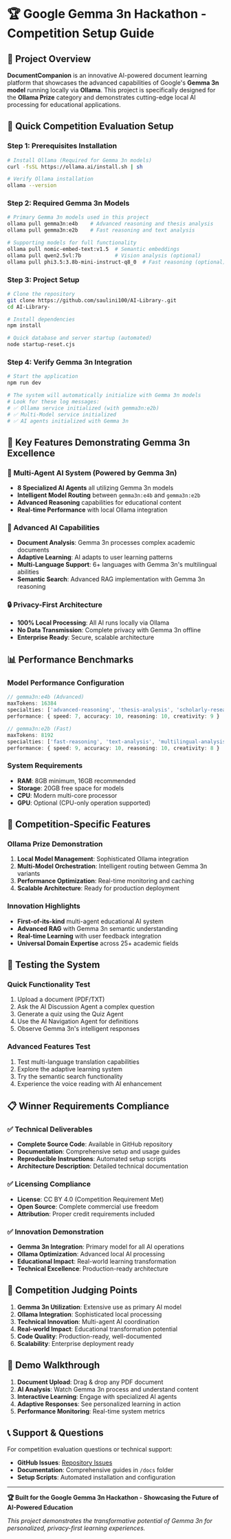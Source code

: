 # 🏆 Google Gemma 3n Hackathon - Competition Setup Guide

## 🎯 Project Overview

**DocumentCompanion** is an innovative AI-powered document learning platform that showcases the advanced capabilities of Google's **Gemma 3n model** running locally via **Ollama**. This project is specifically designed for the **Ollama Prize** category and demonstrates cutting-edge local AI processing for educational applications.

## 🚀 Quick Competition Evaluation Setup

### Step 1: Prerequisites Installation

```bash
# Install Ollama (Required for Gemma 3n models)
curl -fsSL https://ollama.ai/install.sh | sh

# Verify Ollama installation
ollama --version
```

### Step 2: Required Gemma 3n Models

```bash
# Primary Gemma 3n models used in this project
ollama pull gemma3n:e4b    # Advanced reasoning and thesis analysis
ollama pull gemma3n:e2b    # Fast reasoning and text analysis

# Supporting models for full functionality
ollama pull nomic-embed-text:v1.5  # Semantic embeddings
ollama pull qwen2.5vl:7b           # Vision analysis (optional)
ollama pull phi3.5:3.8b-mini-instruct-q8_0  # Fast reasoning (optional)
```

### Step 3: Project Setup

```bash
# Clone the repository
git clone https://github.com/saulini100/AI-Library-.git
cd AI-Library-

# Install dependencies
npm install

# Quick database and server startup (automated)
node startup-reset.cjs
```

### Step 4: Verify Gemma 3n Integration

```bash
# Start the application
npm run dev

# The system will automatically initialize with Gemma 3n models
# Look for these log messages:
# ✅ Ollama service initialized (with gemma3n:e2b)
# ✅ Multi-Model service initialized
# ✅ AI agents initialized with Gemma 3n
```

## 🎯 Key Features Demonstrating Gemma 3n Excellence

### 🤖 Multi-Agent AI System (Powered by Gemma 3n)
- **8 Specialized AI Agents** all utilizing Gemma 3n models
- **Intelligent Model Routing** between `gemma3n:e4b` and `gemma3n:e2b`
- **Advanced Reasoning** capabilities for educational content
- **Real-time Performance** with local Ollama integration

### 🧠 Advanced AI Capabilities
- **Document Analysis**: Gemma 3n processes complex academic documents
- **Adaptive Learning**: AI adapts to user learning patterns
- **Multi-Language Support**: 6+ languages with Gemma 3n's multilingual abilities
- **Semantic Search**: Advanced RAG implementation with Gemma 3n reasoning

### 🔒 Privacy-First Architecture
- **100% Local Processing**: All AI runs locally via Ollama
- **No Data Transmission**: Complete privacy with Gemma 3n offline
- **Enterprise Ready**: Secure, scalable architecture

## 📊 Performance Benchmarks

### Model Performance Configuration
```typescript
// gemma3n:e4b (Advanced)
maxTokens: 16384
specialties: ['advanced-reasoning', 'thesis-analysis', 'scholarly-research']
performance: { speed: 7, accuracy: 10, reasoning: 10, creativity: 9 }

// gemma3n:e2b (Fast)
maxTokens: 8192  
specialties: ['fast-reasoning', 'text-analysis', 'multilingual-analysis']
performance: { speed: 9, accuracy: 10, reasoning: 10, creativity: 8 }
```

### System Requirements
- **RAM**: 8GB minimum, 16GB recommended
- **Storage**: 20GB free space for models
- **CPU**: Modern multi-core processor
- **GPU**: Optional (CPU-only operation supported)

## 🔧 Competition-Specific Features

### Ollama Prize Demonstration
1. **Local Model Management**: Sophisticated Ollama integration
2. **Multi-Model Orchestration**: Intelligent routing between Gemma 3n variants
3. **Performance Optimization**: Real-time monitoring and caching
4. **Scalable Architecture**: Ready for production deployment

### Innovation Highlights
- **First-of-its-kind** multi-agent educational AI system
- **Advanced RAG** with Gemma 3n semantic understanding
- **Real-time Learning** with user feedback integration
- **Universal Domain Expertise** across 25+ academic fields

## 🎯 Testing the System

### Quick Functionality Test
1. Upload a document (PDF/TXT)
2. Ask the AI Discussion Agent a complex question
3. Generate a quiz using the Quiz Agent
4. Use the AI Navigation Agent for definitions
5. Observe Gemma 3n's intelligent responses

### Advanced Features Test
1. Test multi-language translation capabilities
2. Explore the adaptive learning system
3. Try the semantic search functionality
4. Experience the voice reading with AI enhancement

## 📋 Winner Requirements Compliance

### ✅ Technical Deliverables
- **Complete Source Code**: Available in GitHub repository
- **Documentation**: Comprehensive setup and usage guides
- **Reproducible Instructions**: Automated setup scripts
- **Architecture Description**: Detailed technical documentation

### ✅ Licensing Compliance
- **License**: CC BY 4.0 (Competition Requirement Met)
- **Open Source**: Complete commercial use freedom
- **Attribution**: Proper credit requirements included

### ✅ Innovation Demonstration
- **Gemma 3n Integration**: Primary model for all AI operations
- **Ollama Optimization**: Advanced local AI processing
- **Educational Impact**: Real-world learning transformation
- **Technical Excellence**: Production-ready architecture

## 🌟 Competition Judging Points

1. **Gemma 3n Utilization**: Extensive use as primary AI model
2. **Ollama Integration**: Sophisticated local processing
3. **Technical Innovation**: Multi-agent AI coordination
4. **Real-world Impact**: Educational transformation potential
5. **Code Quality**: Production-ready, well-documented
6. **Scalability**: Enterprise deployment ready

## 🎥 Demo Walkthrough

1. **Document Upload**: Drag & drop any PDF document
2. **AI Analysis**: Watch Gemma 3n process and understand content
3. **Interactive Learning**: Engage with specialized AI agents
4. **Adaptive Responses**: See personalized learning in action
5. **Performance Monitoring**: Real-time system metrics

## 📞 Support & Questions

For competition evaluation questions or technical support:
- **GitHub Issues**: [Repository Issues](https://github.com/saulini100/AI-Library-/issues)
- **Documentation**: Comprehensive guides in `/docs` folder
- **Setup Scripts**: Automated installation and configuration

---

**🏆 Built for the Google Gemma 3n Hackathon - Showcasing the Future of AI-Powered Education**

*This project demonstrates the transformative potential of Gemma 3n for personalized, privacy-first learning experiences.* 